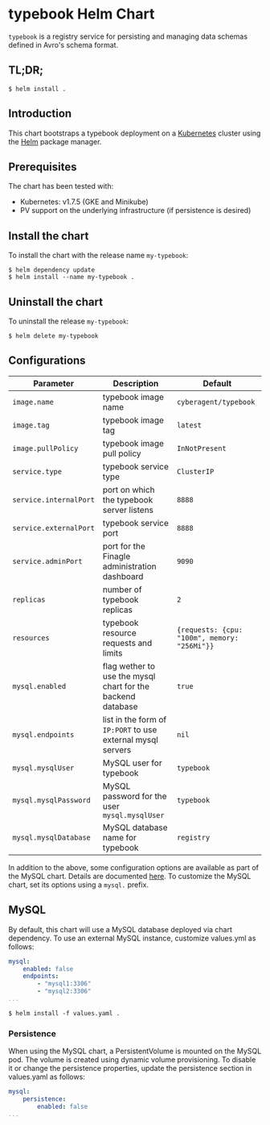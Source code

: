 
# typebook Helm Chart
`typebook` is a registry service for persisting and managing data schemas defined in Avro's schema format.

## TL;DR;
```
$ helm install .
```

## Introduction

This chart bootstraps a typebook deployment on a [Kubernetes](http://kubernetes.io) cluster using the [Helm](https://helm.sh) package manager.

## Prerequisites
The chart has been tested with:
- Kubernetes: v1.7.5 (GKE and Minikube)
- PV support on the underlying infrastructure (if persistence is desired)

## Install the chart
To install the chart with the release name `my-typebook`:
```
$ helm dependency update
$ helm install --name my-typebook .
```

## Uninstall the chart
To uninstall the release `my-typebook`:
```
$ helm delete my-typebook
```

## Configurations

| Parameter               | Description                                                    | Default                                      |
| ----------------------- | ---------------------------------------------------------------| -------------------------------------------- |
| `image.name`            | typebook image name                                            | `cyberagent/typebook`                        |
| `image.tag`             | typebook image tag                                             | `latest`                                     |
| `image.pullPolicy`      | typebook image pull policy                                     | `InNotPresent`                               |
| `service.type`          | typebook service type                                          | `ClusterIP`                                  |
| `service.internalPort`  | port on which the typebook server listens                      | `8888`                                       |
| `service.externalPort`  | typebook service port                                          | `8888`                                       |
| `service.adminPort`     | port for the Finagle administration dashboard                  | `9090`                                       |
| `replicas`              | number of typebook replicas                                    | `2`                                          |
| `resources`             | typebook resource requests and limits                          | `{requests: {cpu: "100m", memory: "256Mi"}}` |
| `mysql.enabled`         | flag wether to use the mysql chart for the backend database    | `true`                                       |
| `mysql.endpoints`       | list in the form of `IP:PORT` to use external mysql servers    | `nil`                                        |
| `mysql.mysqlUser`       | MySQL user for typebook                                        | `typebook`                                   |
| `mysql.mysqlPassword`   | MySQL password for the user `mysql.mysqlUser`                  | `typebook`                                   |
| `mysql.mysqlDatabase`   | MySQL database name for typebook                               | `registry`                                   |

In addition to the above, some configuration options are available as part of the MySQL chart.
Details are documented [here](https://github.com/kubernetes/charts/tree/master/stable/mysql).
To customize the MySQL chart, set its options using a `mysql.` prefix.

## MySQL
By default, this chart will use a MySQL database deployed via chart dependency.
To use an external MySQL instance, customize values.yml as follows:

```values.yaml
mysql:
    enabled: false
    endpoints:
        - "mysql1:3306"
        - "mysql2:3306"
...
```

```
$ helm install -f values.yaml .
```

### Persistence

When using the MySQL chart, a PersistentVolume is mounted on the MySQL pod. 
The volume is created using dynamic volume provisioning. 
To disable it or change the persistence properties, update the persistence section in values.yaml as follows:

``` values.yaml
mysql:
    persistence:
        enabled: false
...
```

